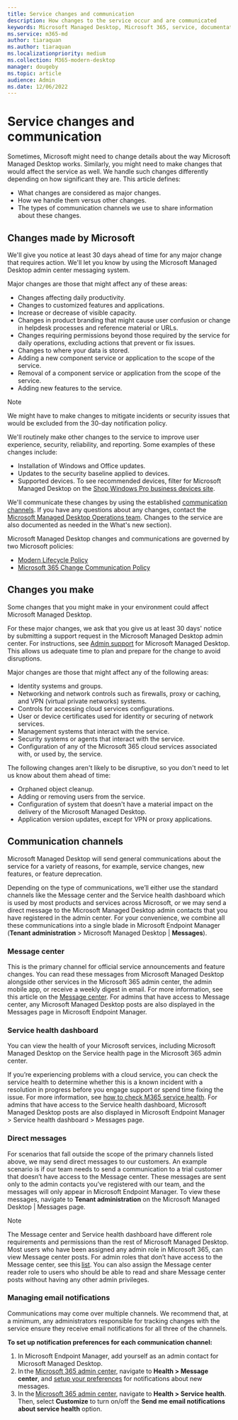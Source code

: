 ```yaml
---
title: Service changes and communication
description: How changes to the service occur and are communicated
keywords: Microsoft Managed Desktop, Microsoft 365, service, documentation
ms.service: m365-md
author: tiaraquan
ms.author: tiaraquan
ms.localizationpriority: medium
ms.collection: M365-modern-desktop
manager: dougeby
ms.topic: article
audience: Admin
ms.date: 12/06/2022
---
```


# Service changes and communication

Sometimes, Microsoft might need to change details about the way Microsoft Managed Desktop works. Similarly, you might need to make changes that would affect the service as well. We handle such changes differently depending on how significant they are. This article defines:

- What changes are considered as major changes.
- How we handle them versus other changes.
- The types of communication channels we use to share information about these changes.

## Changes made by Microsoft

We'll give you notice at least 30 days ahead of time for any major change that requires action. We'll let you know by using the Microsoft Managed Desktop admin center messaging system.

Major changes are those that might affect any of these areas:

- Changes affecting daily productivity.
- Changes to customized features and applications.
- Increase or decrease of visible capacity.
- Changes in product branding that might cause user confusion or change in helpdesk processes and reference material or URLs.
- Changes requiring permissions beyond those required by the service for daily operations, excluding actions that prevent or fix issues.
- Changes to where your data is stored.
- Adding a new component service or application to the scope of the service.
- Removal of a component service or application from the scope of the service.
- Adding new features to the service.

> [!NOTE]
> We might have to make changes to mitigate incidents or security issues that would be excluded from the 30-day notification policy.

We'll routinely make other changes to the service to improve user experience, security, reliability, and reporting. Some examples of these changes include:

- Installation of Windows and Office updates.
- Updates to the security baseline applied to devices.
- Supported devices. To see recommended devices, filter for Microsoft Managed Desktop on the [Shop Windows Pro business devices site](https://www.microsoft.com/windows/business/devices).

We'll communicate these changes by using the established [communication channels](#communication-channels). If you have any questions about any changes, contact the [Microsoft Managed Desktop Operations team](../operate/support-request.md). Changes to the service are also documented as needed in the What's new section).

Microsoft Managed Desktop changes and communications are governed by two Microsoft policies:

- [Modern Lifecycle Policy](/lifecycle/policies/modern)
- [Microsoft 365 Change Communication Policy](/microsoft-365/admin/manage/message-center?view=o365-worldwide&preserve-view=true)

## Changes you make

Some changes that you might make in your environment could affect Microsoft Managed Desktop.

For these major changes, we ask that you give us at least 30 days' notice by submitting a support request in the Microsoft Managed Desktop admin center. For instructions, see [Admin support](../operate/support-request.md) for Microsoft Managed Desktop. This allows us adequate time to plan and prepare for the change to avoid disruptions.

Major changes are those that might affect any of the following areas:

- Identity systems and groups.
- Networking and network controls such as firewalls, proxy or caching, and VPN (virtual private networks) systems.
- Controls for accessing cloud services configurations.
- User or device certificates used for identity or securing of network services.
- Management systems that interact with the service.
- Security systems or agents that interact with the service.
- Configuration of any of the Microsoft 365 cloud services associated with, or used by, the service.

The following changes aren't likely to be disruptive, so you don't need to let us know about them ahead of time:

- Orphaned object cleanup.
- Adding or removing users from the service.
- Configuration of system that doesn't have a material impact on the delivery of the Microsoft Managed Desktop.
- Application version updates, except for VPN or proxy applications.

## Communication channels

Microsoft Managed Desktop will send general communications about the service for a variety of reasons, for example, service changes, new features, or feature deprecation.

Depending on the type of communications, we’ll either use the standard channels like the Message center and the Service health dashboard which is used by most products and services across Microsoft, or we may send a direct message to the Microsoft Managed Desktop admin contacts that you have registered in the admin center. For your convenience, we combine all these communications into a single blade in Microsoft Endpoint Manager (**Tenant administration** > Microsoft Managed Desktop | **Messages**).

### Message center

This is the primary channel for official service announcements and feature changes. You can read these messages from Microsoft Managed Desktop alongside other services in the Microsoft 365 admin center, the admin mobile app, or receive a weekly digest in email. For more information, see this article on the [Message center](/microsoft-365/admin/manage/message-center?view=o365-worldwide&preserve-view=true). For admins that have access to Message center, any Microsoft Managed Desktop posts are also displayed in the Messages page in Microsoft Endpoint Manager.

### Service health dashboard

You can view the health of your Microsoft services, including Microsoft Managed Desktop on the Service health page in the Microsoft 365 admin center.

If you’re experiencing problems with a cloud service, you can check the service health to determine whether this is a known incident with a resolution in progress before you engage support or spend time fixing the issue. For more information, see [how to check M365 service health](/microsoft-365/enterprise/view-service-health). For admins that have access to the Service health dashboard, Microsoft Managed Desktop posts are also displayed in Microsoft Endpoint Manager > Service health dashboard > Messages page.

### Direct messages

For scenarios that fall outside the scope of the primary channels listed above, we may send direct messages to our customers. An example scenario is if our team needs to send a communication to a trial customer that doesn’t have access to the Message center. These messages are sent only to the admin contacts you’ve registered with our team, and the messages will only appear in Microsoft Endpoint Manager. To view these messages, navigate to **Tenant administration** on the Microsoft Managed Desktop | Messages page.

> [!NOTE]
> The Message center and Service health dashboard have different role requirements and permissions than the rest of Microsoft Managed Desktop. Most users who have been assigned any admin role in Microsoft 365, can view Message center posts. For admin roles that don’t have access to the Message center, see this [list](/microsoft-365/admin/manage/message-center?preserve-view=true&view=o365-worldwide#admin-roles-that-dont-have-access-to-the-message-center). You can also assign the Message center reader role to users who should be able to read and share Message center posts without having any other admin privileges.

### Managing email notifications

Communications may come over multiple channels. We recommend that, at a minimum, any administrators responsible for tracking changes with the service ensure they receive email notifications for all three of the channels.  

**To set up notification preferences for each communication channel:**

1. In Microsoft Endpoint Manager, add yourself as an admin contact for Microsoft Managed Desktop.
1. In the [Microsoft 365 admin center](https://go.microsoft.com/fwlink/p/?linkid=2024339), navigate to **Health > Message center**, and [setup your preferences](/microsoft-365/admin/manage/message-center?preserve-view=true&view=o365-worldwide#preferences) for notifications about new messages.
1. In the [Microsoft 365 admin center](https://go.microsoft.com/fwlink/p/?linkid=2024339), navigate to **Health > Service health**. Then, select **Customize** to turn on/off the **Send me email notifications about service health** option.
